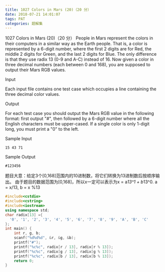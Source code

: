```yaml
---
title: 1027 Colors in Mars (20)（20 分）
date: 2018-07-21 14:01:07
tags: PAT
categories: 题解集
---
```


1027 Colors in Mars (20)（20 分）
People in Mars represent the colors in their computers in a similar way as the Earth people. That is, a color is represented by a 6-digit number, where the first 2 digits are for Red, the middle 2 digits for Green, and the last 2 digits for Blue. The only difference is that they use radix 13 (0-9 and A-C) instead of 16. Now given a color in three decimal numbers (each between 0 and 168), you are supposed to output their Mars RGB values.

Input

Each input file contains one test case which occupies a line containing the three decimal color values.

Output

For each test case you should output the Mars RGB value in the following format: first output "#", then followed by a 6-digit number where all the English characters must be upper-cased. If a single color is only 1-digit long, you must print a "0" to the left.

Sample Input
```
15 43 71
```
Sample Output
```
#123456
```

题目大意：给定3个[0,168]范围内的10进制数，将它们转换为13进制数后按顺序输出。
由于题目的数据范围为[0,168]，所以x一定可以表示为x = a*13^1 + b*13^0.
a = x/13, b = x %13
```cpp
#include<cstdio>
#include<cstring>
#include<iostream>
using namespace std;
char radix[13] ={
  '0', '1', '2', '3', '4', '5', '6', '7', '8', '9', 'A', 'B', 'C'
};
int main() {
    int r, g, b;
    scanf("%d%d%d", &r, &g, &b);
    printf("#");
    printf("%c%c", radix[r / 13], radix[r % 13]);
    printf("%c%c", radix[g / 13], radix[g % 13]);
    printf("%c%c", radix[b / 13], radix[b % 13]);
    return 0;
}

```